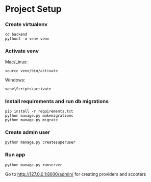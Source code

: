 # Project Setup

### Create virtualenv
```shell
cd backend
python3 -m venv venv
```
### Activate venv
Mac/Linux:
```shell
source venv/bin/activate
```
Windows:
```shell
venv\Scripts\activate
```
### Install requirements and run db migrations
```shell
pip install -r requirements.txt
python manage.py makemigrations
python manage.py migrate
```
### Create admin user
```shell
python manage.py createsuperuser
```
### Run app
```shell
python manage.py runserver
```
Go to http://127.0.0.1:8000/admin/ for creating providers and scooters